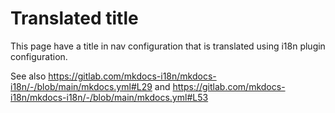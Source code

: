 # Translated title

This page have a title in nav configuration that is translated using i18n plugin configuration.

See also <https://gitlab.com/mkdocs-i18n/mkdocs-i18n/-/blob/main/mkdocs.yml#L29> and <https://gitlab.com/mkdocs-i18n/mkdocs-i18n/-/blob/main/mkdocs.yml#L53>
